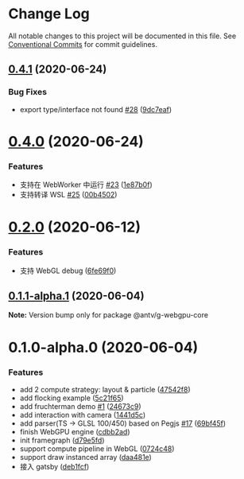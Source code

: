 # Change Log

All notable changes to this project will be documented in this file.
See [Conventional Commits](https://conventionalcommits.org) for commit guidelines.

## [0.4.1](https://github.com/xiaoiver/GWebGPUEngine/compare/v0.4.0...v0.4.1) (2020-06-24)


### Bug Fixes

* export type/interface not found [#28](https://github.com/xiaoiver/GWebGPUEngine/issues/28) ([9dc7eaf](https://github.com/xiaoiver/GWebGPUEngine/commit/9dc7eafc8ed4ec9fcc2cf84a51612015438db45a))





# [0.4.0](https://github.com/xiaoiver/GWebGPUEngine/compare/v0.3.0...v0.4.0) (2020-06-24)


### Features

* 支持在 WebWorker 中运行 [#23](https://github.com/xiaoiver/GWebGPUEngine/issues/23) ([1e87b0f](https://github.com/xiaoiver/GWebGPUEngine/commit/1e87b0f0702a9082c8cdfba834532f23dd72700c))
* 支持转译 WSL [#25](https://github.com/xiaoiver/GWebGPUEngine/issues/25) ([00b4502](https://github.com/xiaoiver/GWebGPUEngine/commit/00b4502b70ca085b38988756caf3e33936d3a732))





# [0.2.0](https://github.com/xiaoiver/GWebGPUEngine/compare/v0.1.2...v0.2.0) (2020-06-12)


### Features

* 支持 WebGL debug ([6fe69f0](https://github.com/xiaoiver/GWebGPUEngine/commit/6fe69f032d92b3871e8f2aa2478d8c9384502c6d))





## [0.1.1-alpha.1](https://github.com/xiaoiver/GWebGPUEngine/compare/v0.1.0-alpha.0...v0.1.1-alpha.1) (2020-06-04)

**Note:** Version bump only for package @antv/g-webgpu-core





# 0.1.0-alpha.0 (2020-06-04)


### Features

* add 2 compute strategy: layout & particle ([47542f8](https://github.com/xiaoiver/GWebGPUEngine/commit/47542f8a8cd60543b9912bd4f739678465416178))
* add flocking example ([5c21f65](https://github.com/xiaoiver/GWebGPUEngine/commit/5c21f65d4477d41314e983e80ccbaa8bc2cd42dd))
* add fruchterman demo [#1](https://github.com/xiaoiver/GWebGPUEngine/issues/1) ([24673c9](https://github.com/xiaoiver/GWebGPUEngine/commit/24673c911cb70535b05627c002b0d54a356b4ba0))
* add interaction with camera ([1441d5c](https://github.com/xiaoiver/GWebGPUEngine/commit/1441d5cf8712503bf9a121ac5e5ed92021f7da38))
* add parser(TS -> GLSL 100/450) based on Pegjs [#17](https://github.com/xiaoiver/GWebGPUEngine/issues/17) ([69bf45f](https://github.com/xiaoiver/GWebGPUEngine/commit/69bf45f1fb41c1c6c6d1dfec4b60f8a4cb9fecef))
* finish WebGPU engine ([cdbb2ad](https://github.com/xiaoiver/GWebGPUEngine/commit/cdbb2ad5a15e0cf9038b794bb1320033f0a2ff03))
* init framegraph ([d79e5fd](https://github.com/xiaoiver/GWebGPUEngine/commit/d79e5fdf9a64a9795ab31bc22b74551d2e7c5e8e))
* support compute pipeline in WebGL ([0724c48](https://github.com/xiaoiver/GWebGPUEngine/commit/0724c488d948f650f8d34da3cfa7ba38067aae3a))
* support draw instanced array ([daa481e](https://github.com/xiaoiver/GWebGPUEngine/commit/daa481e7c0b0de272fbfb237917815735aaf9eee))
* 接入 gatsby ([deb1fcf](https://github.com/xiaoiver/GWebGPUEngine/commit/deb1fcfe87eeacc02d38c34a68e3096c32d29cc8))
